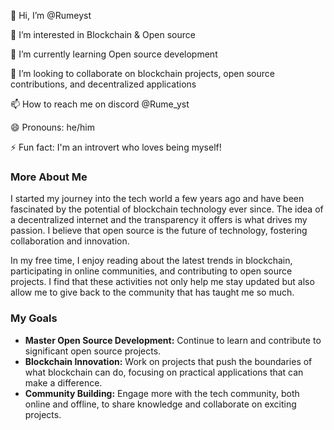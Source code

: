 👋 Hi, I’m @Rumeyst

👀 I’m interested in Blockchain & Open source

🌱 I’m currently learning Open source development

💞️ I’m looking to collaborate on blockchain projects, open source contributions, and decentralized applications

📫 How to reach me on discord @Rume_yst

😄 Pronouns: he/him

⚡ Fun fact:  I'm an introvert who loves being myself!


### More About Me

I started my journey into the tech world a few years ago and have been fascinated by the potential of blockchain technology ever since. The idea of a decentralized internet and the transparency it offers is what drives my passion. I believe that open source is the future of technology, fostering collaboration and innovation.

In my free time, I enjoy reading about the latest trends in blockchain, participating in online communities, and contributing to open source projects. I find that these activities not only help me stay updated but also allow me to give back to the community that has taught me so much.

### My Goals

- **Master Open Source Development:** Continue to learn and contribute to significant open source projects.
- **Blockchain Innovation:** Work on projects that push the boundaries of what blockchain can do, focusing on practical applications that can make a difference.
- **Community Building:** Engage more with the tech community, both online and offline, to share knowledge and collaborate on exciting projects.
